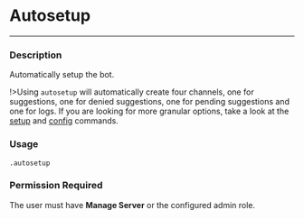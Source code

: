 # Autosetup
---
### Description
Automatically setup the bot.

!>Using `autosetup` will automatically create four channels, one for suggestions, one for denied suggestions, one for pending suggestions and one for logs. If you are looking for more granular options, take a look at the [setup](tr/admin/setup.md) and [config](tr/admin/config.md) commands.

### Usage
```
.autosetup
```
### Permission Required
The user must have **Manage Server** or the configured admin role.
